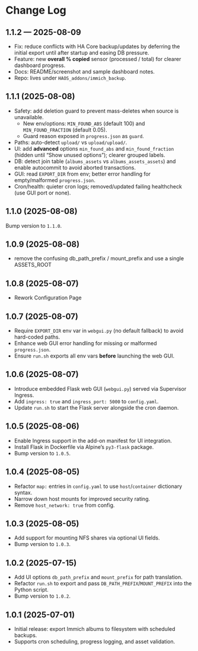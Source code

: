 # Change Log

## 1.1.2 — 2025-08-09
- Fix: reduce conflicts with HA Core backup/updates by deferring the initial export until after startup and easing DB pressure.
- Feature: new **overall % copied** sensor (processed / total) for clearer dashboard progress.
- Docs: README/screenshot and sample dashboard notes.
- Repo: lives under `HAOS_addons/immich_backup`.

## 1.1.1 (2025-08-08)
- Safety: add deletion guard to prevent mass-deletes when source is unavailable.
  - New env/options: `MIN_FOUND_ABS` (default 100) and `MIN_FOUND_FRACTION` (default 0.05).
  - Guard reason exposed in `progress.json` as `guard`.
- Paths: auto-detect `upload/` vs `upload/upload/`.
- UI: add **advanced** options `min_found_abs` and `min_found_fraction` (hidden until “Show unused options”); clearer grouped labels.
- DB: detect join table (`albums_assets` vs `albums_assets_assets`) and enable autocommit to avoid aborted transactions.
- GUI: read `EXPORT_DIR` from env; better error handling for empty/malformed `progress.json`.
- Cron/health: quieter cron logs; removed/updated failing healthcheck (use GUI port or none).

## 1.1.0 (2025-08-08)
Bump version to `1.1.0`. 

## 1.0.9 (2025-08-08)
- remove the confusing db_path_prefix / mount_prefix and use a single ASSETS_ROOT

## 1.0.8 (2025-08-07)
- Rework Configuration Page

## 1.0.7 (2025-08-07)
- Require `EXPORT_DIR` env var in `webgui.py` (no default fallback) to avoid hard-coded paths.
- Enhance web GUI error handling for missing or malformed `progress.json`.
- Ensure `run.sh` exports all env vars **before** launching the web GUI.

## 1.0.6 (2025-08-07)
- Introduce embedded Flask web GUI (`webgui.py`) served via Supervisor Ingress.
- Add `ingress: true` and `ingress_port: 5000` to `config.yaml`.
- Update `run.sh` to start the Flask server alongside the cron daemon.

## 1.0.5 (2025-08-06)
- Enable Ingress support in the add-on manifest for UI integration.
- Install Flask in Dockerfile via Alpine’s `py3-flask` package.
- Bump version to `1.0.5`.

## 1.0.4 (2025-08-05)
- Refactor `map:` entries in `config.yaml` to use `host`/`container` dictionary syntax.
- Narrow down host mounts for improved security rating.
- Remove `host_network: true` from config.

## 1.0.3 (2025-08-05)
- Add support for mounting NFS shares via optional UI fields.
- Bump version to `1.0.3`.

## 1.0.2 (2025-07-15)
- Add UI options `db_path_prefix` and `mount_prefix` for path translation.
- Refactor `run.sh` to export and pass `DB_PATH_PREFIX`/`MOUNT_PREFIX` into the Python script.
- Bump version to `1.0.2`.

## 1.0.1 (2025-07-01)
- Initial release: export Immich albums to filesystem with scheduled backups.
- Supports cron scheduling, progress logging, and asset validation.

